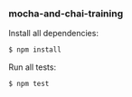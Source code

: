 ### mocha-and-chai-training

Install all dependencies:

```sh
$ npm install
```

Run all tests:

```sh
$ npm test
```

